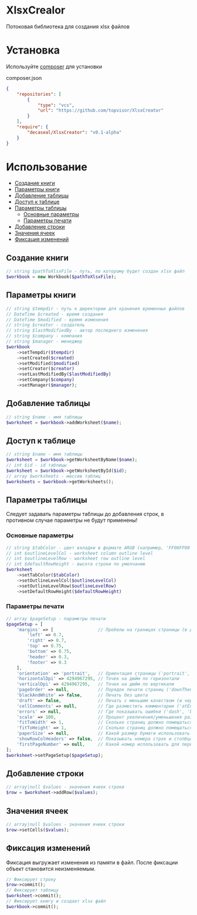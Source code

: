 # XlsxCrealor

Потоковая библиотека для создания xlsx файлов

# Установка

Используйте [composer](https://getcomposer.org/) для установки

composer.json
```json
{
    "repositories": [
        {
            "type": "vcs",
            "url": "https://github.com/topvisor/XlsxCreator"
        }
    ],
    "require": {
        "decaseal/XlsxCreator": "v0.1-alpha"
    }
}
```

# Использование

* [Создание книги](#Создание-книги)
* [Параметры книги](#Параметры-книги)
* [Добавление таблицы](#Добавление-таблицы)
* [Доступ к таблице](#Доступ-к-таблице)
* [Параметры таблицы](#Параметры-таблицы)
	* [Основные параметры](#Основные-параметры)
	* [Параметры печати](#Параметры-печати)
* [Добавление строки](#Добавление-строки)
* [Значения ячеек](#Значения-ячеек)
* [Фиксация изменений](#Фиксация-изменений)

## Создание книги

```php
// string $pathToXlsxFile - путь, по которому будет создан xlsx файл
$workbook = new Workbook($pathToXlsxFile);
```

## Параметры книги

```php
// string $tempdir - путь к директории для хранения временных файлов 
// DateTime $created - время создания
// DateTime $modified - время изменения
// string $creator - создатель
// string $lastModifiedBy - автор последнего изменения 
// string $company - компания 
// string $manager - менеджер 
$workbook
	->setTempdir($tempdir)
	->setCreated($created)
	->setModified($modified)
	->setCreator($creator)
	->setLastModifiedBy($lastModifiedBy)
	->setCompany($company)
	->setManager($manager);
```

## Добавление таблицы

```php
// string $name - имя таблицы 
$worksheet = $workbook->addWorksheet($name);
```

## Доступ к таблице

```php
// string $name - имя таблицы 
$worksheet = $workbook->getWorksheetByName($name);
// int $id - id таблицы
$worksheet = $workbook->getWorksheetById($id);
// array $worksheets - массив таблиц
$worksheets = $workbook->getWorksheets();
```

## Параметры таблицы

Следует задавать параметры таблицы до добавления строк, в противном случае параметры не будут применены!

### Основные параметры

```php
// string $tabColor - цвет вкладки в формате ARGB (например, 'FF00FF00')
// int $outlineLevelCol - worksheet column outline level
// int $outlineLevelRow - worksheet row outline level
// int $defaultRowHeight - высота строки по умолчанию
$worksheet
	->setTabColor($tabColor)
	->setOutlineLevelCol($outlineLevelCol)
	->setOutlineLevelRow($outlineLevelRow)
	->setDefaultRowHeight($defaultRowHeight)
```

### Параметры печати

```php
// array $pageSetup - параметры печати
$pageSetup = [
	'margins' => [                 // Пробелы на границах страницы (в дюймах)
		'left' => 0.7, 
		'right' => 0.7, 
		'top' => 0.75, 
		'bottom' => 0.75, 
		'header' => 0.3, 
		'footer' => 0.3
	],
	'orientation' => 'portrait',   // Ориентация страницы ('portrait', 'landscape')
	'horizontalDpi' => 4294967295, // Точек на дюйм по горизонтали
	'verticalDpi' => 4294967295,   // Точек на дюйм по вертикали
	'pageOrder' => null,           // Порядок печати страниц ('downThenOver', 'overThenDown')
	'blackAndWhite' => false,      // Печать без цвета
	'draft' => false,              // Печать с меньшим качеством (и чернилами)
	'cellComments' => null,        // Где разместить комментарии ('atEnd', 'asDisplayed', 'None')
	'errors' => null,              // Где показывать ошибки ('dash', 'blank', 'NA', 'displayed')
	'scale' => 100,                // Процент увеличения/уменьшения размеров печати
	'fitToWidth' => 1,             // Сколько страниц должно помещаться на листе по ширине (активно если нет scale)
	'fitToHeight' => 1,            // Сколько страниц должно помещаться на листе по высоте (активно если нет scale)
	'paperSize' => null,           // Какой размер бумаги использовать (int) (9 - А4)
	'showRowColHeaders' => false,  // Показывать номера строк и столбцов
	'firstPageNumber' => null,     // Какой номер использовать для первой страницы
];
$worksheet->setPageSetup($pageSetup);
```

## Добавление строки

```php
// array|null $values - значения ячеек строки 
$row = $worksheet->addRow($values);
```

## Значения ячеек

```php
// array|null $values - значения ячеек строки 
$row->setCells($values);
```

## Фиксация изменений

Фиксация выгружает изменения из памяти в файл. После фиксации объект становится неизменяемым.

```php
// Фиксирует строку
$row->commit();
// Фиксирует таблицу
$worksheet->commit();
// Фиксирует книгу и создает xlsx файл
$workbook->commit();
```
